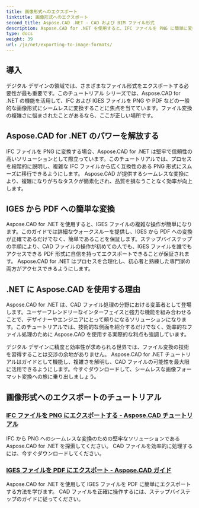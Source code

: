 ```yaml
---
title: 画像形式へのエクスポート
linktitle: 画像形式へのエクスポート
second_title: Aspose.CAD .NET - CAD および BIM ファイル形式
description: Aspose.CAD for .NET を使用すると、IFC ファイルを PNG に簡単に変換できます。シームレスな CAD ファイル処理とダウンロードを実現し、効率的なファイル操作を実現します。
type: docs
weight: 39
url: /ja/net/exporting-to-image-formats/
---
```


## 導入

デジタル デザインの領域では、さまざまなファイル形式をエクスポートする必要性が最も重要です。このチュートリアル シリーズでは、Aspose.CAD for .NET の機能を活用して、IFC および IGES ファイルを PNG や PDF などの一般的な画像形式にシームレスに変換することに焦点を当てています。ファイル変換の複雑さに悩まされたことがあるなら、ここが正しい場所です。

## Aspose.CAD for .NET のパワーを解放する

IFC ファイルを PNG に変換する場合、Aspose.CAD for .NET は堅牢で信頼性の高いソリューションとして際立っています。このチュートリアルでは、プロセスを段階的に説明し、複雑な IFC ファイルから広く互換性のある PNG 形式にスムーズに移行できるようにします。 Aspose.CAD が提供するシームレスな変換により、複雑になりがちなタスクが簡素化され、品質を損なうことなく効率が向上します。

## IGES から PDF への簡単な変換

Aspose.CAD for .NET を使用すると、IGES ファイルの複雑な操作が簡単になります。このガイドでは詳細なウォークスルーを提供し、IGES から PDF への変換が正確であるだけでなく、簡単であることを保証します。ステップバイステップの手順により、CAD ファイルの操作が初めての人でも、IGES ファイルを誰でもアクセスできる PDF 形式に自信を持ってエクスポートできることが保証されます。 Aspose.CAD for .NET はプロセスを合理化し、初心者と熟練した専門家の両方がアクセスできるようにします。

## .NET に Aspose.CAD を使用する理由

Aspose.CAD for .NET は、CAD ファイル処理の分野における変革者として登場します。ユーザーフレンドリーなインターフェイスと強力な機能を組み合わせることで、デザイナーやエンジニアにとって頼りになるソリューションになります。このチュートリアルでは、技術的な側面を紹介するだけでなく、効率的なファイル処理のために Aspose.CAD を使用する実際的な利点も強調しています。

デジタル デザインに精度と効率性が求められる世界では、ファイル変換の技術を習得することは交渉の余地がありません。 Aspose.CAD for .NET チュートリアルはガイドとして機能し、複雑さを解明し、CAD ファイルの可能性を最大限に活用できるようにします。今すぐダウンロードして、シームレスな画像フォーマット変換への旅に乗り出しましょう。
## 画像形式へのエクスポートのチュートリアル
### [IFC ファイルを PNG にエクスポートする - Aspose.CAD チュートリアル](./exporting-ifc-files-to-png/)
IFC から PNG へのシームレスな変換のための堅牢なソリューションである Aspose.CAD for .NET を探索してください。 CAD ファイルを効率的に処理するには、今すぐダウンロードしてください。
### [IGES ファイルを PDF にエクスポート - Aspose.CAD ガイド](./exporting-iges-files-to-pdf/)
Aspose.CAD for .NET を使用して IGES ファイルを PDF に簡単にエクスポートする方法を学びます。 CAD ファイルを正確に操作するには、ステップバイステップのガイドに従ってください。
